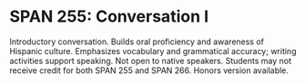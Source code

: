 # SPAN 255: Conversation I

Introductory conversation. Builds oral proficiency and awareness of Hispanic culture. Emphasizes vocabulary and grammatical accuracy; writing activities support speaking. Not open to native speakers. Students may not receive credit for both SPAN 255 and SPAN 266. Honors version available.